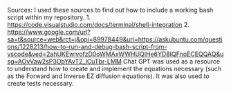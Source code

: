 Sources: 
    I used these sources to find out how to include a working bash script within my repository. 
        1. https://code.visualstudio.com/docs/terminal/shell-integration
        2. https://www.google.com/url?sa=t&source=web&rct=j&opi=89978449&url=https://askubuntu.com/questions/1228213/how-to-run-and-debug-bash-script-from-vscode&ved=2ahUKEwiyofzD0oWMAxWWHUQIHe6YD8IQFnoECEQQAQ&usg=AOvVaw2sP3ObYAvT2_iCuTbr-LMM
    Chat GPT was used as a resource to understand how to create and implement the equations necessary (such as the Forward and Inverse EZ diffusion equations). It was also used to create tests necessary.